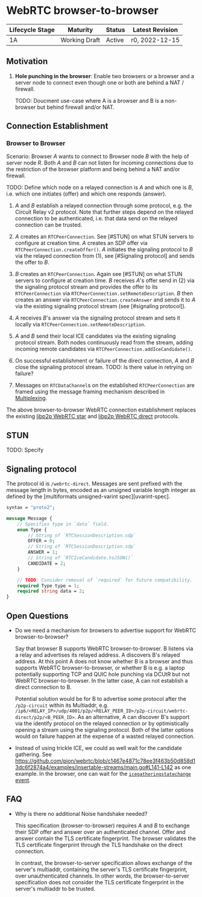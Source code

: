 # WebRTC browser-to-browser

| Lifecycle Stage | Maturity      | Status | Latest Revision |
|-----------------|---------------|--------|-----------------|
| 1A              | Working Draft | Active | r0, 2022-12-15  |

## Motivation

1. **Hole punching in the browser**: Enable two browsers or a browser and a server node to connect even though one or both are behind a NAT / firewall.

   TODO: Doucment use-case where A is a browser and B is a non-browser but behind firewall and/or NAT.

## Connection Establishment

### Browser to Browser

Scenario: Browser _A_ wants to connect to Browser node _B_ with the help of server node _R_.
Both _A_ and _B_ can not listen for incoming connections due to the restriction of the browser platform and being behind a NAT and/or firewall.

TODO: Define which node on a relayed connection is _A_ and which one is _B_, i.e. which one initiates (offer) and which one responds (answer).

1. _A_ and _B_ establish a relayed connection through some protocol, e.g. the Circuit Relay v2 protocol.
   Note that further steps depend on the relayed connection to be authenticated, i.e. that data send on the relayed connection can be trusted.

2. _A_ creates an `RTCPeerConnection`.
   See [#STUN] on what STUN servers to configure at creation time.
   _A_ creates an SDP offer via `RTCPeerConnection.createOffer()`.
   _A_ initiates the signaling protocol to _B_ via the relayed connection from (1), see [#Signaling protocol] and sends the offer to _B_.

3. _B_ creates an `RTCPeerConnection`.
   Again see [#STUN] on what STUN servers to configure at creation time.
   _B_ receives _A_'s offer send in (2) via the signaling protocol stream and provides the offer to its `RTCPeerConnection` via `RTCPeerConnection.setRemoteDescription`.
   _B_ then creates an answer via `RTCPeerConnection.createAnswer` and sends it to _A_ via the existing signaling protocol stream (see [#signaling protocol]).

4. _A_ receives _B_'s answer via the signaling protocol stream and sets it locally via `RTCPeerConnection.setRemoteDescription`.

5. _A_ and _B_ send their local ICE candidates via the existing signaling protocol stream.
   Both nodes continuously read from the stream, adding incoming remote candidates via `RTCPeerConnection.addIceCandidate()`.

6. On successful establishment or failure of the direct connection, _A_ and _B_ close the signaling protocol stream.
   TODO: Is there value in retrying on failure?

7. Messages on `RTCDataChannel`s on the established `RTCPeerConnection` are framed using the message framing mechanism described in [Multiplexing](#multiplexing).

The above browser-to-browser WebRTC connection establishment replaces the existing [libp2p WebRTC star](https://github.com/libp2p/js-libp2p-webrtc-star) and [libp2p WebRTC direct](https://github.com/libp2p/js-libp2p-webrtc-direct) protocols.

## STUN

TODO: Specify

## Signaling protocol

The protocol id is `/webrtc-direct`.
Messages are sent prefixed with the message length in bytes, encoded as an unsigned variable length integer as defined by the [multiformats unsigned-varint spec][uvarint-spec].

``` protobuf
syntax = "proto2";

message Message {
    // Specifies type in `data` field.
    enum Type {
        // String of `RTCSessionDescription.sdp`
        OFFER = 0;
        // String of `RTCSessionDescription.sdp`
        ANSWER = 1;
        // String of `RTCIceCandidate.toJSON()`
        CANDIDATE = 2;
    }

    // TODO: Consider removal of `required` for future compatibility.
    required Type type = 1;
    required string data = 2;
}
```

## Open Questions

- Do we need a mechanism for browsers to advertise support for WebRTC browser-to-browser?

  Say that browser B supports WebRTC browser-to-browser.
  B listens via a relay and advertises its relayed address.
  A discovers B's relayed address.
  At this point A does not know whether B is a browser and thus supports WebRTC browser-to-browser, or whether B is e.g. a laptop potentially supporting TCP and QUIC hole punching via DCUtR but not WebRTC browser-to-browser.
  In the latter case, A can not establish a direct connection to B.

  Potential solution would be for B to advertise some protocol after the `/p2p-circuit` within its Multiaddr, e.g. `/ip6/<RELAY_IP>/udp/4001/p2p/<RELAY_PEER_ID>/p2p-circuit/webrtc-direct/p2p/<B_PEER_ID>`.
  As an alternative, A can discover B's support via the identify protocol on the relayed connection or by optimistically opening a stream using the signaling protocol.
  Both of the latter options would on failure happen at the expense of a wasted relayed connection.

- Instead of using trickle ICE, we could as well wait for the candidate gathering.
  See https://github.com/pion/webrtc/blob/c1467e4871c78ee3f463b50d858d13dc6f2874a4/examples/insertable-streams/main.go#L141-L142 as one example.
  In the browser, one can wait for the [`icegatheringstatechange` event](https://developer.mozilla.org/en-US/docs/Web/API/RTCPeerConnection/icegatheringstatechange_event).

## FAQ

- Why is there no additional Noise handshake needed?

  This specification (browser-to-browser) requires _A_ and _B_ to exchange their SDP offer and answer over an authenticated channel.
  Offer and answer contain the TLS certificate fingerprint.
  The browser validates the TLS certificate fingerprint through the TLS handshake on the direct connection.

  In contrast, the browser-to-server specification allows exchange of the server's multiaddr, containing the server's TLS certificate fingerprint, over unauthenticated channels.
  In other words, the browser-to-server specification does not consider the TLS certificate fingerprint in the server's multiaddr to be trusted.
